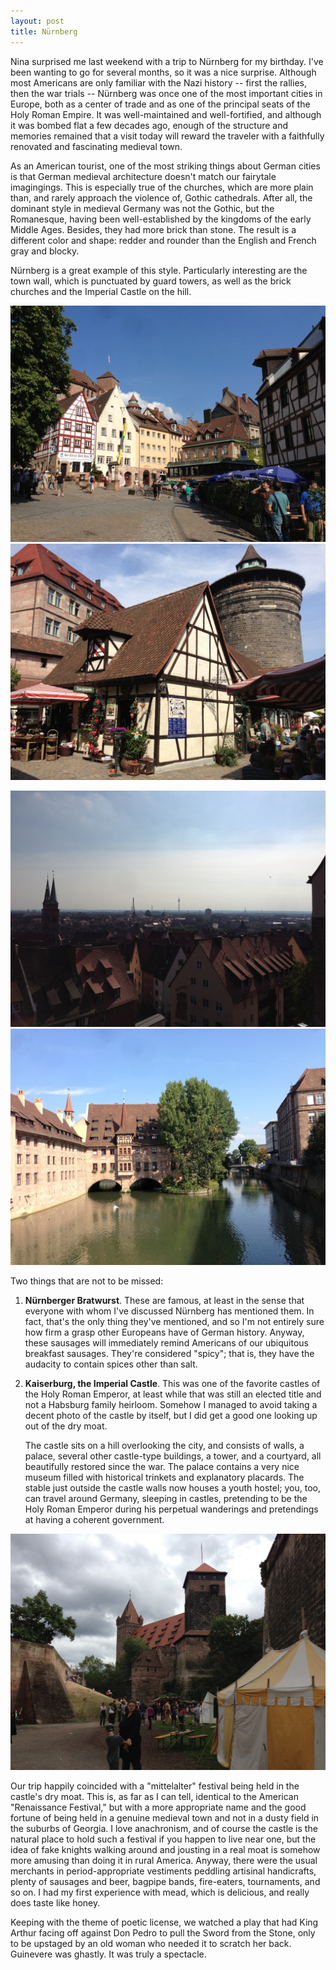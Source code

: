 ```yaml
---
layout: post
title: Nürnberg
---
```


Nina surprised me last weekend with a trip to Nürnberg for my birthday.  I've
been wanting to go for several months, so it was a nice surprise.  Although
most Americans are only familiar with the Nazi history -- first the rallies,
then the war trials -- Nürnberg was once one of the most important cities in
Europe, both as a center of trade and as one of the principal seats of the
Holy Roman Empire.  It was well-maintained and well-fortified, and although it
was bombed flat a few decades ago, enough of the structure and memories
remained that a visit today will reward the traveler with a faithfully
renovated and fascinating medieval town.

As an American tourist, one of the most striking things about German cities is
that German medieval architecture doesn't match our fairytale imagingings.
This is especially true of the churches, which are more plain than, and rarely
approach the violence of, Gothic cathedrals.  After all, the dominant style in
medieval Germany was not the Gothic, but the Romanesque, having been
well-established by the kingdoms of the early Middle Ages.  Besides, they had
more brick than stone.  The result is a different color and shape: redder and
rounder than the English and French gray and blocky.  

Nürnberg is a great example of this style.  Particularly interesting are the
town wall, which is punctuated by guard towers, as well as the brick churches
and the Imperial Castle on the hill.

[![square][]][square]
[![market][]][market]

[![skyline][]][skyline]
[![pegnitz][]][pegnitz]


Two things that are not to be missed:

1.  **Nürnberger Bratwurst**.  These are famous, at least in the sense that
everyone with whom I've discussed Nürnberg has mentioned them.  In fact, that's
the only thing they've mentioned, and so I'm not entirely sure how firm a grasp
other Europeans have of German history.  Anyway, these sausages will
immediately remind Americans of our ubiquitous breakfast sausages.  They're
considered "spicy"; that is, they have the audacity to contain spices other
than salt.

2.  **Kaiserburg, the Imperial Castle**.  This was one of the favorite castles
    of the Holy Roman Emperor, at least while that was still an elected title 
    and not a Habsburg family heirloom.  Somehow I managed to avoid taking a 
    decent photo of the castle by itself, but I did get a good one looking up 
    out of the dry moat.

    The castle sits on a hill overlooking the city, and consists of walls, a
    palace, several other castle-type buildings, a tower, and a courtyard, all
    beautifully restored since the war.  The palace contains a very nice museum
    filled with historical trinkets and explanatory placards.  The stable just
    outside the castle walls now houses a youth hostel; you, too, can travel
    around Germany, sleeping in castles, pretending to be the Holy Roman
    Emperor during his perpetual wanderings and pretendings at having a 
    coherent government.


[![moat][]][moat]

Our trip happily coincided with a "mittelalter" festival being held in the
castle's dry moat.  This is, as far as I can tell, identical to the American
"Renaissance Festival," but with a more appropriate name and the good fortune
of being held in a genuine medieval town and not in a dusty field in the
suburbs of Georgia.  I love anachronism, and of course the castle is the
natural place to hold such a festival if you happen to live near one, but the
idea of fake knights walking around and jousting in a real moat is somehow more
amusing than doing it in rural America.  Anyway, there were the usual merchants
in period-appropriate vestiments peddling artisinal handicrafts, plenty of
sausages and beer, bagpipe bands, fire-eaters, tournaments, and so on.  I had
my first experience with mead, which is delicious, and really does taste like
honey.

Keeping with the theme of poetic license, we watched a play that had King
Arthur facing off against Don Pedro to pull the Sword from the Stone, only to
be upstaged by an old woman who needed it to scratch her back.  Guinevere was
ghastly.  It was truly a spectacle.


[square]: /img/nuremberg/square.jpg  "Square with cafés and shops"
[market]: /img/nuremberg/market.jpg  "Craft market"
[skyline]: /img/nuremberg/skyline.jpg  "City skyline from the castle"
[pegnitz]: /img/nuremberg/pegnitz.jpg  "Pegnitz river through the city"
[moat]: /img/nuremberg/moat.jpg  "Castle moat approaching the medieval fest"
